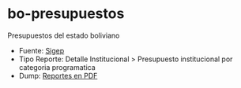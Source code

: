 # bo-presupuestos
Presupuestos del estado boliviano

* Fuente: [Sigep](https://sigep.gob.bo/sigep_publico/faces/SFprRepPub?gestion=2020)
* Tipo Reporte: Detalle Institucional > Presupuesto institucional por categoria programatica
* Dump: [Reportes en PDF](https://drive.google.com/drive/folders/1JOL-Rh20rYxtqp79tYARwulLGAFbWZhh?usp=sharing)
